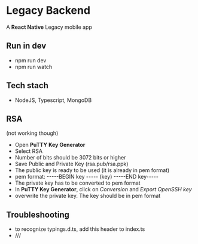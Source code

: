# Legacy Backend

A **React Native** Legacy mobile app

## Run in dev

- npm run dev
- npm run watch

## Tech stach

- NodeJS, Typescript, MongoDB

## RSA

(not working though)

- Open **PuTTY Key Generator**
- Select RSA
- Number of bits should be 3072 bits or higher
- Save Public and Private Key (rsa.pub/rsa.ppk)
- The public key is ready to be used (it is already in pem format)
- pem format: -----BEGIN key ----- (key) -----END key-----
- The private key has to be converted to pem format
- In **PuTTY Key Generator**, click on _Conversion_ and _Export OpenSSH key_
- overwrite the private key. The key should be in pem format

## Troubleshooting

- to recognize typings.d.ts, add this header to index.ts
- /// <reference path="./types/typing.d.ts" />
